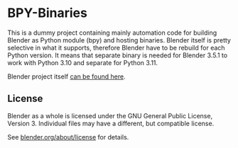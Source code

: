 # BPY-Binaries

This is a dummy project containing mainly automation code for building Blender as Python
module (bpy) and hosting binaries. Blender itself is pretty selective in what it supports,
therefore Blender have to be rebuild for each Python version. It means that separate binary
is needed for Blender 3.5.1 to work with Python 3.10 and separate for Python 3.11.

Blender project itself [can be found here](https://www.blender.org).

## License

Blender as a whole is licensed under the GNU General Public License, Version 3.
Individual files may have a different, but compatible license.

See [blender.org/about/license](https://www.blender.org/about/license) for details.
